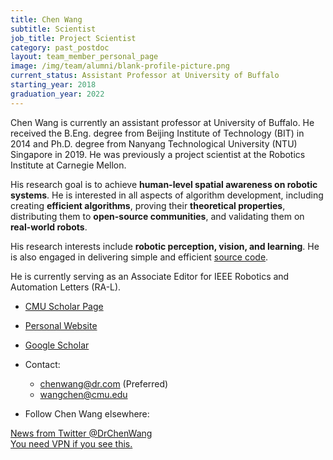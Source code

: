 ```yaml
---
title: Chen Wang
subtitle: Scientist
job_title: Project Scientist
category: past_postdoc
layout: team_member_personal_page
image: /img/team/alumni/blank-profile-picture.png
current_status: Assistant Professor at University of Buffalo
starting_year: 2018
graduation_year: 2022
---
```


Chen Wang is currently an assistant professor at University of Buffalo. He received the B.Eng. degree from Beijing Institute of Technology (BIT) in 2014 and Ph.D. degree from Nanyang Technological University (NTU) Singapore in 2019. He was previously a project scientist at the Robotics Institute at Carnegie Mellon.

His research goal is to achieve **human-level spatial awareness on robotic systems**. He is interested in all aspects of algorithm development, including creating **efficient algorithms**, proving their **theoretical properties**, distributing them to **open-source communities**, and validating them on **real-world robots**.

His research interests include **robotic perception, vision, and learning**.
He is also engaged in delivering simple and efficient [source code](https://github.com/wang-chen).

He is currently serving as an Associate Editor for IEEE Robotics and Automation Letters (RA-L).

- [CMU Scholar Page](https://scholars.cmu.edu/8810-chen-wang)

- [Personal Website](https://chenwang.site)

- [Google Scholar](https://scholar.google.com/citations?user=vZfmKl4AAAAJ)

- Contact:
  - <chenwang@dr.com> (Preferred)
  - <wangchen@cmu.edu>

- Follow Chen Wang elsewhere:
    <div class="sharethis-inline-follow-buttons"></div>

<a class="twitter-timeline"
        data-tweet-limit="5"
        data-theme="light"
        width="100%"
        href="https://twitter.com/DrChenWang">News from Twitter @DrChenWang<br>You need VPN if you see this.
</a>
<script async src="https://platform.twitter.com/widgets.js" charset="utf-8"></script>
